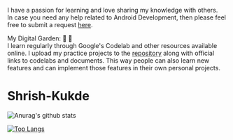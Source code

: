 I have a passion for learning and love sharing my knowledge with others.  
In case you need any help related to Android Development, then please feel free to submit a request [here](https://github.com/shrishkukde/shrishkukde/issues/new/choose).

My Digital Garden: :evergreen_tree: :sunflower:  
I learn regularly through Google's Codelab and other resources available online.
I upload my practice projects to the [repository](https://github.com/shrishkukde?tab=repositories) along with official links to codelabs and documents.
This way people can also learn new features and can implement those features in their own personal projects.








# Shrish-Kukde
![Anurag's github stats](https://github-readme-stats.vercel.app/api?username=shrishkukde&show_icons=true)

[![Top Langs](https://github-readme-stats.vercel.app/api/top-langs/?username=shrishkukde&layout=compact)](https://github.com/anuraghazra/github-readme-stats)
